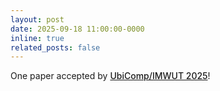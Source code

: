 ```yaml
---
layout: post
date: 2025-09-18 11:00:00-0000
inline: true
related_posts: false
---
```


One paper accepted by <a href="https://www.ubicomp.org/ubicomp-iswc-2025/imwut_papers/" style="font-weight: 500;">UbiComp/IMWUT 2025</a>!